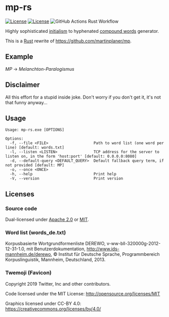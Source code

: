 # mp-rs

[![License](https://img.shields.io/badge/license-Apache%202.0-blue?style=flat-square)](LICENSE-APACHE)
[![License](https://img.shields.io/badge/license-MIT-blue?style=flat-square)](LICENSE-MIT)
![GitHub Actions Rust Workflow](https://github.com/martinplaner/MP-RS/actions/workflows/rust.yml/badge.svg)

Highly sophisticated [initialism](https://en.wikipedia.org/wiki/Acronym#Nomenclature) to
hyphenated [compound words](https://en.wikipedia.org/wiki/Compound_(linguistics)) generator.

This is a [Rust](https://www.rust-lang.org/) rewrite of https://github.com/martinplaner/mp.

## Example

*MP* -> *Melanchton-Paralogismus*

## Disclaimer

All this effort for a stupid inside joke. Don't worry if you don't get it, it's not that funny anyway...

## Usage

```
Usage: mp-rs.exe [OPTIONS]

Options:
  -f, --file <FILE>                    Path to word list (one word per line) [default: words.txt]
  -l, --listen <LISTEN>                TCP address for the server to listen on, in the form 'host:port' [default: 0.0.0.0:8080]
  -d, --default-query <DEFAULT_QUERY>  Default fallback query term, if not provided [default: MP]
  -o, --once <ONCE>
  -h, --help                           Print help
  -V, --version                        Print version
```

## Licenses

### Source code

Dual-licensed under [Apache 2.0](LICENSE-APACHE) or [MIT](LICENSE-MIT).

### Word list (words_de.txt)

Korpusbasierte Wortgrundformenliste DEREWO, v-ww-bll-320000g-2012-12-31-1.0, mit
Benutzerdokumentation, http://www.ids-mannheim.de/derewo, © Institut für Deutsche Sprache, Programmbereich
Korpuslinguistik, Mannheim, Deutschland, 2013.

### Twemoji (Favicon)

Copyright 2019 Twitter, Inc and other contributors.

Code licensed under the MIT License: <http://opensource.org/licenses/MIT>

Graphics licensed under CC-BY 4.0: <https://creativecommons.org/licenses/by/4.0/>
